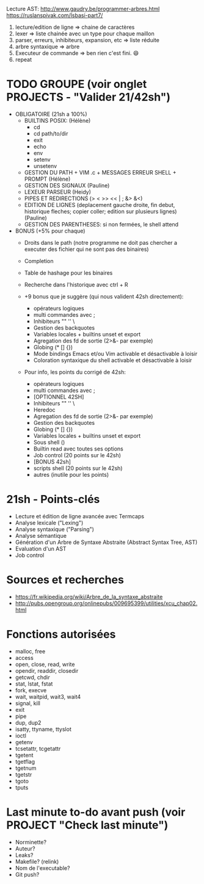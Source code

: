 Lecture AST: 
http://www.gaudry.be/programmer-arbres.html
https://ruslanspivak.com/lsbasi-part7/

1) lecture/edition de ligne => chaine de caractères
2) lexer => liste chainée avec un type pour chaque maillon
3) parser, erreurs, inhibiteurs, expansion, etc => liste réduite
4) arbre syntaxique => arbre
5) Executeur de commande => ben rien c'est fini. :smile:
6) repeat

# TODO GROUPE (voir onglet PROJECTS - "Valider 21/42sh")
- OBLIGATOIRE (21sh a 100%)
  - BUILTINS POSIX: (Hélène)
    - cd
    - cd path/to/dir
    - exit
    - echo
    - env
    - setenv
    - unsetenv
  - GESTION DU PATH + VIM .c + MESSAGES ERREUR SHELL + PROMPT (Hélène)
  - GESTION DES SIGNAUX (Pauline)
  - LEXEUR PARSEUR (Heidy)
  - PIPES ET REDIRECTIONS (> < >> << | ; &> &<)
  - EDITION DE LIGNES (deplacement gauche droite, fin debut, historique fleches; copier coller; edition sur plusieurs lignes) (Pauline)
  - GESTION DES PARENTHESES: si non fermées, le shell attend
- BONUS (+5% pour chaque)
  - Droits dans le path (notre programme ne doit pas chercher a executer des fichier qui ne sont pas des binaires)
  - Completion
  - Table de hashage pour les binaires
  - Recherche dans l'historique avec ctrl + R
  - +9 bonus que je suggère (qui nous valident 42sh directement):
    - opérateurs logiques
    - multi commandes avec ;
    - Inhibiteurs "" '' \
    - Gestion des backquotes
    - Variables locales + builtins unset et export
    - Agregation des fd de sortie (2>&- par exemple)
    - Globing (* [] {})
    - Mode bindings Emacs et/ou Vim activable et désactivable à loisir
    - Coloration syntaxique du shell activable et désactivable à loisir
  
  - Pour info, les points du corrigé de 42sh:
    - opérateurs logiques
    - multi commandes avec ;
    - [OPTIONNEL 42SH]
    - Inhibiteurs "" '' \
    - Heredoc
    - Agregation des fd de sortie (2>&- par exemple)
    - Gestion des backquotes
    - Globing (* [] {})
    - Variables locales + builtins unset et export
    - Sous shell ()
    - Builtin read avec toutes ses options
    - Job control (20 points sur le 42sh)
    - [BONUS 42sh]
    - scripts shell (20 points sur le 42sh)
    + autres (inutile pour les points)


# 21sh - Points-clés
- Lecture et édition de ligne avancée avec Termcaps
- Analyse lexicale ("Lexing")
- Analyse syntaxique ("Parsing")
- Analyse sémantique
- Génération d'un Arbre de Syntaxe Abstraite (Abstract Syntax Tree, AST)
- Evaluation d'un AST 
- Job control

# Sources et recherches
- https://fr.wikipedia.org/wiki/Arbre_de_la_syntaxe_abstraite
- http://pubs.opengroup.org/onlinepubs/009695399/utilities/xcu_chap02.html

# Fonctions autorisées
- malloc, free
- access
- open, close, read, write
- opendir, readdir, closedir
- getcwd, chdir
- stat, lstat, fstat
- fork, execve
- wait, waitpid, wait3, wait4
- signal, kill
- exit
- pipe
- dup, dup2
- isatty, ttyname, ttyslot
- ioctl
- getenv
- tcsetattr, tcgetattr
- tgetent
- tgetflag
- tgetnum
- tgetstr
- tgoto
- tputs

# Last minute to-do avant push (voir PROJECT "Check last minute")
- Norminette?
- Auteur?
- Leaks?
- Makefile? (relink)
- Nom de l'executable?
- Git push?
